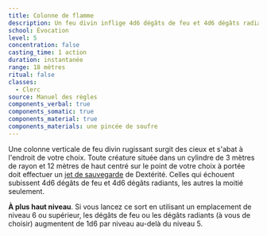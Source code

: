 ```yaml
---
title: Colonne de flamme
description: Un feu divin inflige 4d6 dégâts de feu et 4d6 dégâts radiants.
school: Évocation
level: 5
concentration: false
casting_time: 1 action
duration: instantanée
range: 18 mètres
ritual: false
classes:
  - Clerc
source: Manuel des règles
components_verbal: true
components_somatic: true
components_material: true
components_materials: une pincée de soufre
---
```

Une colonne verticale de feu divin rugissant surgit des cieux et s'abat à l'endroit de votre choix. Toute créature située dans un cylindre de 3 mètres de rayon et 12 mètres de haut centré sur le point de votre choix à portée doit effectuer un [jet de sauvegarde](/utiliser-les-caracteristiques/#jets-de-sauvegarde) de Dextérité. Celles qui échouent subissent 4d6 dégâts de feu et 4d6 dégâts radiants, les autres la moitié seulement.

**À plus haut niveau**. Si vous lancez ce sort en utilisant un emplacement de niveau 6 ou supérieur, les dégâts de feu ou les dégâts radiants (à vous de choisir) augmentent de 1d6 par niveau au-delà du niveau 5.
